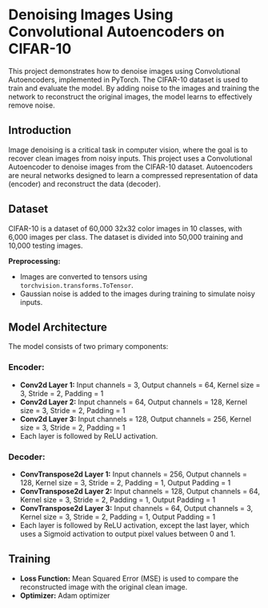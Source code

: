 # Denoising Images Using Convolutional Autoencoders on CIFAR-10

This project demonstrates how to denoise images using Convolutional Autoencoders, implemented in PyTorch. The CIFAR-10 dataset is used to train and evaluate the model. By adding noise to the images and training the network to reconstruct the original images, the model learns to effectively remove noise.

## Introduction
Image denoising is a critical task in computer vision, where the goal is to recover clean images from noisy inputs. This project uses a Convolutional Autoencoder to denoise images from the CIFAR-10 dataset. Autoencoders are neural networks designed to learn a compressed representation of data (encoder) and reconstruct the data (decoder).

## Dataset
CIFAR-10 is a dataset of 60,000 32x32 color images in 10 classes, with 6,000 images per class. The dataset is divided into 50,000 training and 10,000 testing images.

**Preprocessing:**
- Images are converted to tensors using `torchvision.transforms.ToTensor`.
- Gaussian noise is added to the images during training to simulate noisy inputs.

## Model Architecture
The model consists of two primary components:

### Encoder:
- **Conv2d Layer 1:** Input channels = 3, Output channels = 64, Kernel size = 3, Stride = 2, Padding = 1
- **Conv2d Layer 2:** Input channels = 64, Output channels = 128, Kernel size = 3, Stride = 2, Padding = 1
- **Conv2d Layer 3:** Input channels = 128, Output channels = 256, Kernel size = 3, Stride = 2, Padding = 1
- Each layer is followed by ReLU activation.

### Decoder:
- **ConvTranspose2d Layer 1:** Input channels = 256, Output channels = 128, Kernel size = 3, Stride = 2, Padding = 1, Output Padding = 1
- **ConvTranspose2d Layer 2:** Input channels = 128, Output channels = 64, Kernel size = 3, Stride = 2, Padding = 1, Output Padding = 1
- **ConvTranspose2d Layer 3:** Input channels = 64, Output channels = 3, Kernel size = 3, Stride = 2, Padding = 1, Output Padding = 1
- Each layer is followed by ReLU activation, except the last layer, which uses a Sigmoid activation to output pixel values between 0 and 1.

## Training
- **Loss Function:** Mean Squared Error (MSE) is used to compare the reconstructed image with the original clean image.
- **Optimizer:** Adam optimizer